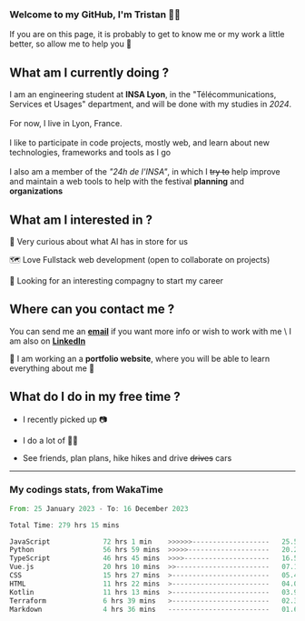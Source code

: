 ### Welcome to my GitHub, I'm Tristan 👨‍💻

If you are on this page, it is probably to get to know me or my work a little better, so allow me to help you 💁

## What am I currently doing ?

I am an engineering student at **INSA Lyon**, in the "Télécommunications, Services et Usages" department, and will be done with my studies in *2024*. \
\
For now, I live in Lyon, France. \
\
I like to participate in code projects, mostly web, and learn about new technologies, frameworks and tools as I go
\
\
I also am a member of the *"24h de l'INSA"*, in which I ~~try to~~  help improve and maintain a web tools to help with the festival **planning** and **organizations**

## What am I interested in ?
   
   🤖 Very curious about what AI has in store for us
   
   🗺️ Love Fullstack web development (open to collaborate on projects)

   🤔 Looking for an interesting compagny to start my career

## Where can you contact me ?

You can send me an **[email](mailto:tristan.dve@gmail.com)** if you want more info or wish to work with me \\
I am also on **[LinkedIn](https://www.linkedin.com/in/tristan-devin/)**

🚧 I am working an a **portfolio website**, where you will be able to learn everything about me 🚧

## What do I do in my free time ?

 - I recently picked up 📷
   
 - I do a lot of 🧗‍♂️
   
 - See friends, plan plans, hike hikes and drive ~~drives~~ cars

---
### My codings stats, from WakaTime

<!--START_SECTION:waka-->

```rust
From: 25 January 2023 - To: 16 December 2023

Total Time: 279 hrs 15 mins

JavaScript             72 hrs 1 min    >>>>>>-------------------   25.52 %
Python                 56 hrs 59 mins  >>>>>--------------------   20.20 %
TypeScript             46 hrs 45 mins  >>>>---------------------   16.57 %
Vue.js                 20 hrs 10 mins  >>-----------------------   07.15 %
CSS                    15 hrs 27 mins  >------------------------   05.48 %
HTML                   11 hrs 22 mins  >------------------------   04.03 %
Kotlin                 11 hrs 13 mins  >------------------------   03.98 %
Terraform              6 hrs 39 mins   >------------------------   02.36 %
Markdown               4 hrs 36 mins   -------------------------   01.64 %
```

<!--END_SECTION:waka-->
